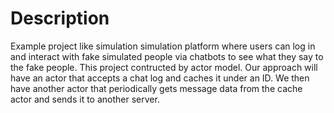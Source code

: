 # Description

Example project like simulation simulation platform where users can log in and interact with fake simulated people via chatbots to see what they say to the fake people. This project contructed by actor model.  Our approach will have an actor that accepts a chat log and caches it under an ID. We then have another actor that periodically gets message data from the cache actor and sends it to another server.
